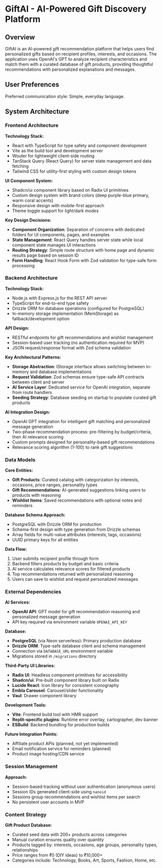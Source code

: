 # GiftAI - AI-Powered Gift Discovery Platform

## Overview

GiftAI is an AI-powered gift recommendation platform that helps users find personalized gifts based on recipient profiles, interests, and occasions. The application uses OpenAI's GPT to analyze recipient characteristics and match them with a curated database of gift products, providing thoughtful recommendations with personalized explanations and messages.

## User Preferences

Preferred communication style: Simple, everyday language.

## System Architecture

### Frontend Architecture

**Technology Stack:**
- React with TypeScript for type safety and component development
- Vite as the build tool and development server
- Wouter for lightweight client-side routing
- TanStack Query (React Query) for server state management and data fetching
- Tailwind CSS for utility-first styling with custom design tokens

**UI Component System:**
- Shadcn/ui component library based on Radix UI primitives
- Custom design system with brand colors (deep purple-blue primary, warm coral accents)
- Responsive design with mobile-first approach
- Theme toggle support for light/dark modes

**Key Design Decisions:**
- **Component Organization**: Separation of concerns with dedicated folders for UI components, pages, and examples
- **State Management**: React Query handles server state while local component state manages UI interactions
- **Routing Strategy**: Simple route structure with home page and dynamic results page based on session ID
- **Form Handling**: React Hook Form with Zod validation for type-safe form processing

### Backend Architecture

**Technology Stack:**
- Node.js with Express.js for the REST API server
- TypeScript for end-to-end type safety
- Drizzle ORM for database operations (configured for PostgreSQL)
- In-memory storage implementation (MemStorage) as fallback/development option

**API Design:**
- RESTful endpoints for gift recommendations and wishlist management
- Session-based user tracking (no authentication required for MVP)
- JSON request/response format with Zod schema validation

**Key Architectural Patterns:**
- **Storage Abstraction**: IStorage interface allows switching between in-memory and database implementations
- **Request Validation**: Zod schemas ensure type-safe API contracts between client and server
- **AI Service Layer**: Dedicated service for OpenAI integration, separate from route handlers
- **Seeding Strategy**: Database seeding on startup to populate curated gift products

**AI Integration Design:**
- OpenAI GPT integration for intelligent gift matching and personalized message generation
- Two-phase recommendation process: pre-filtering by budget/criteria, then AI relevance scoring
- Custom prompts designed for personality-based gift recommendations
- Relevance scoring algorithm (1-100) to rank gift suggestions

### Data Models

**Core Entities:**
- **Gift Products**: Curated catalog with categorization by interests, occasions, price ranges, personality types
- **Gift Recommendations**: AI-generated suggestions linking users to products with reasoning
- **Wishlist Items**: Saved recommendations with optional notes and reminders

**Database Schema Approach:**
- PostgreSQL with Drizzle ORM for production
- Schema-first design with type generation from Drizzle schemas
- Array fields for multi-value attributes (interests, tags, occasions)
- UUID primary keys for all entities

**Data Flow:**
1. User submits recipient profile through form
2. Backend filters products by budget and basic criteria
3. AI service calculates relevance scores for filtered products
4. Top recommendations returned with personalized reasoning
5. Users can save to wishlist and request personalized messages

### External Dependencies

**AI Services:**
- **OpenAI API**: GPT model for gift recommendation reasoning and personalized message generation
- API key required via environment variable `OPENAI_API_KEY`

**Database:**
- **PostgreSQL** (via Neon serverless): Primary production database
- **Drizzle ORM**: Type-safe database client and schema management
- Connection via `DATABASE_URL` environment variable
- Migrations stored in `/migrations` directory

**Third-Party UI Libraries:**
- **Radix UI**: Headless component primitives for accessibility
- **Shadcn/ui**: Pre-built component library built on Radix
- **Lucide React**: Icon library for consistent iconography
- **Embla Carousel**: Carousel/slider functionality
- **Vaul**: Drawer component library

**Development Tools:**
- **Vite**: Frontend build tool with HMR support
- **Replit-specific plugins**: Runtime error overlay, cartographer, dev banner
- **ESBuild**: Backend bundling for production builds

**Future Integration Points:**
- Affiliate product APIs (planned, not yet implemented)
- Email notification service for reminders (planned)
- Product image hosting/CDN service

### Session Management

**Approach:**
- Session-based tracking without user authentication (anonymous users)
- Session IDs generated client-side using `nanoid`
- Sessions group recommendations and wishlist items per search
- No persistent user accounts in MVP

### Content Strategy

**Gift Product Database:**
- Curated seed data with 200+ products across categories
- Manual curation ensures quality over quantity
- Products tagged by: interests, occasions, age groups, personality types, relationships
- Price ranges from ₹0 (DIY ideas) to ₹10,000+
- Categories include: Technology, Books, Art, Sports, Fashion, Home, etc.